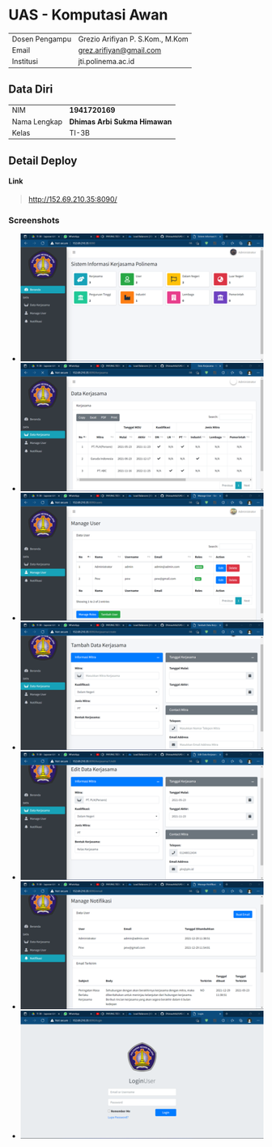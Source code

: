 # UAS - Komputasi Awan

|                |                                  |
| -------------- | -------------------------------- |
| Dosen Pengampu | Grezio Arifiyan P. S.Kom., M.Kom |
| Email          | grez.arifiyan@gmail.com          |
| Institusi      | jti.polinema.ac.id               |

## Data Diri

|              |                               |
| ------------ | ----------------------------- |
| NIM          | **1941720169**                |
| Nama Lengkap | **Dhimas Arbi Sukma Himawan** |
| Kelas        | TI-3B                         |

## Detail Deploy

#### Link

> http://152.69.210.35:8090/

### Screenshots

- ![Beranda](Screenshots/S1.png)
- ![Data Kerjasama](Screenshots/S2.png)
- ![Data User](Screenshots/S3.png)
- ![Tambah Kerjasama](Screenshots/S4.png)
- ![Edit Data Kerjasama](Screenshots/S5.png)
- ![Notifikasi](Screenshots/S6.png)
- ![Login](Screenshots/S0.png)
